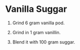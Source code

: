  Vanilla Suggar
================

1. Grind 6 gram vanilla pod.

2. Grind in 1 gram vanillin.

3. Blend it with 100 gram suggar.
